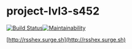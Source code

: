 # project-lvl3-s452

[![Build Status](https://travis-ci.com/adenisovgit/SimpleRSSReader.svg?branch=master)](https://travis-ci.com/adenisovgit/SimpleRSSReader)[![Maintainability](https://api.codeclimate.com/v1/badges/4a3a3fa93393635815cd/maintainability)](https://codeclimate.com/github/adenisovgit/SimpleRSSReader/maintainability)

[http://rsshex.surge.sh](http://rsshex.surge.sh)
